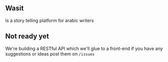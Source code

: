 ## Wasit
Is a story telling platform for arabic writers

## Not ready yet
We're building a RESTful API which we'll glue to a front-end
if you have any suggestions or ideas post them on `/issues`
